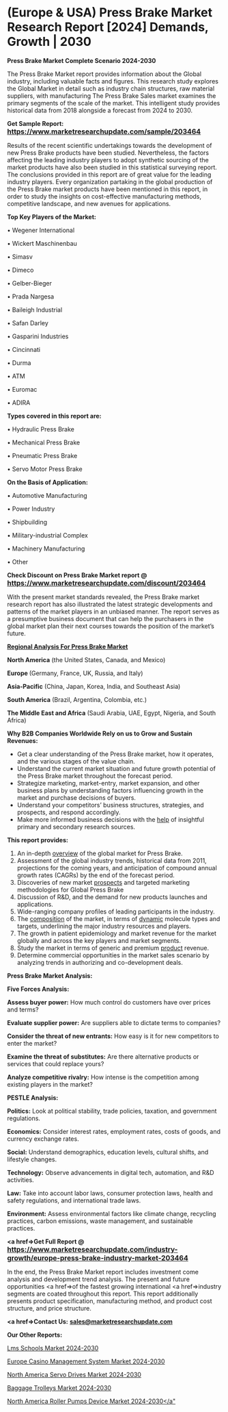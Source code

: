 # (Europe & USA) Press Brake Market Research Report [2024] Demands, Growth | 2030

<strong>Press Brake Market Complete Scenario 2024-2030</strong>

The Press Brake Market report provides information about the Global industry, including valuable facts and figures. This research study explores the Global Market in detail such as industry chain structures, raw material suppliers, with manufacturing The Press Brake Sales market examines the primary segments of the scale of the market. This intelligent study provides historical data from 2018 alongside a forecast from 2024 to 2030.

<strong>Get Sample Report: <a href=https://www.marketresearchupdate.com/sample/203464><font size=3 color=#0000ff>https://www.marketresearchupdate.com/sample/203464</font></a></strong>

Results of the recent scientific undertakings towards the development of new Press Brake products have been studied. Nevertheless, the factors affecting the leading industry players to adopt synthetic sourcing of the market products have also been studied in this statistical surveying report. The conclusions provided in this report are of great value for the leading industry players. Every organization partaking in the global production of the Press Brake market products have been mentioned in this report, in order to study the insights on cost-effective manufacturing methods, competitive landscape, and new avenues for applications.

<strong>Top Key Players of the Market:</strong>

• Wegener International

• Wickert Maschinenbau

• Simasv

• Dimeco

• Gelber-Bieger

• Prada Nargesa

• Baileigh Industrial

• Safan Darley

• Gasparini Industries

• Cincinnati

• Durma

• ATM

• Euromac

• ADIRA

<strong>Types covered in this report are: </strong>

• Hydraulic Press Brake

• Mechanical Press Brake

• Pneumatic Press Brake

• Servo Motor Press Brake

<strong>On the Basis of Application:</strong>

• Automotive Manufacturing

• Power Industry

• Shipbuilding

• Military-industrial Complex

• Machinery Manufacturing

• Other

<strong>Check Discount on Press Brake Market report @ <a href=https://www.marketresearchupdate.com/discount/203464><font size=3 color=#0000ff>https://www.marketresearchupdate.com/discount/203464</font></a></strong>

With the present market standards revealed, the Press Brake market research report has also illustrated the latest strategic developments and patterns of the market players in an unbiased manner. The report serves as a presumptive business document that can help the purchasers in the global market plan their next courses towards the position of the market’s future.

<strong><u><b>Regional Analysis For Press Brake Market</b></u></strong>

<strong><b>North America</b></strong> (the United States, Canada, and Mexico)

<strong><b>Europe </b></strong>(Germany, France, UK, Russia, and Italy)

<strong><b>Asia-Pacific</b></strong> (China, Japan, Korea, India, and Southeast Asia)

<strong><b>South America</b></strong> (Brazil, Argentina, Colombia, etc.)

<strong><b>The Middle East and Africa</b></strong> (Saudi Arabia, UAE, Egypt, Nigeria, and South Africa)

<strong>Why B2B Companies Worldwide Rely on us to Grow and Sustain Revenues:</strong>
<ul>
  <li>Get a clear understanding of the Press Brake market, how it operates, and the various stages of the value chain.</li>
  <li>Understand the current market situation and future growth potential of the Press Brake market throughout the forecast period.</li>
  <li>Strategize marketing, market-entry, market expansion, and other business plans by understanding factors influencing growth in the market and purchase decisions of buyers.</li>
  <li>Understand your competitors’ business structures, strategies, and prospects, and respond accordingly.</li>
  <li>Make more informed business decisions with the <a href=ASDF991299>help</a> of insightful primary and secondary research sources.</li>
</ul>
<strong>This report provides:</strong>
<ol>
  <li>An in-depth <a href=>overview</a> of the global market for Press Brake.</li>
  <li>Assessment of the global industry trends, historical data from 2011, projections for the coming years, and anticipation of compound annual growth rates (CAGRs) by the end of the forecast period.</li>
  <li>Discoveries of new market <a href=>prospects</a> and targeted marketing methodologies for Global Press Brake</li>
  <li>Discussion of R&amp;D, and the demand for new products launches and applications.</li>
  <li>Wide-ranging company profiles of leading participants in the industry.</li>
  <li>The <a href=ASDF881288>composition</a> of the market, in terms of <a href=>dynamic</a> molecule types and targets, underlining the major industry resources and players.</li>
  <li>The growth in patient epidemiology and market revenue for the market globally and across the key players and market segments.</li>
  <li>Study the market in terms of generic and premium <a href=>product</a> revenue.</li>
  <li>Determine commercial opportunities in the market sales scenario by analyzing trends in authorizing and co-development deals.</li>
</ol>

<strong>Press Brake Market Analysis:</strong>

<strong>Five Forces Analysis:</strong>

<strong>Assess buyer power:</strong> How much control do customers have over prices and terms?

<strong>Evaluate supplier power:</strong> Are suppliers able to dictate terms to companies?

<strong>Consider the threat of new entrants:</strong> How easy is it for new competitors to enter the market?

<strong>Examine the threat of substitutes:</strong> Are there alternative products or services that could replace yours?

<strong>Analyze competitive rivalry:</strong> How intense is the competition among existing players in the market?

<strong>PESTLE Analysis:</strong>

<strong>Politics:</strong> Look at political stability, trade policies, taxation, and government regulations.

<strong>Economics:</strong> Consider interest rates, employment rates, costs of goods, and currency exchange rates.

<strong>Social:</strong> Understand demographics, education levels, cultural shifts, and lifestyle changes.

<strong>Technology:</strong> Observe advancements in digital tech, automation, and R&D activities.

<strong>Law:</strong> Take into account labor laws, consumer protection laws, health and safety regulations, and international trade laws.

<strong>Environment:</strong> Assess environmental factors like climate change, recycling practices, carbon emissions, waste management, and sustainable practices.

<strong><a href=>Get Full Report</a> @ <a href=https://www.marketresearchupdate.com/industry-growth/europe-press-brake-industry-market-203464><font size=3 color=#0000ff>https://www.marketresearchupdate.com/industry-growth/europe-press-brake-industry-market-203464</font></a></strong>

In the end, the Press Brake Market report includes investment come analysis and development trend analysis. The present and future opportunities <a href=>of</a> the fastest growing international <a href=>industry</a> segments are coated throughout this report. This report additionally presents product specification, manufacturing method, and product cost structure, and price structure.

<strong><a href=><strong>Contact Us:</strong></a></strong>
<strong>sales@marketresearchupdate.com</strong>

<strong>Our Other Reports:</strong>

<a href=https://www.linkedin.com/pulse/lms-schools-market-demand-future-scope-top-key>Lms Schools Market 2024-2030</a>

<a href=https://www.linkedin.com/pulse/europe-casino-management-system-market-size-growth>Europe Casino Management System Market 2024-2030</a>

<a href=https://www.linkedin.com/pulse/north-america-servo-drives-market-size-growth>North America Servo Drives Market 2024-2030</a>

<a href=https://www.linkedin.com/pulse/baggage-trolleys-market-size-growth-set-surge-njryf/>Baggage Trolleys Market 2024-2030</a>

<a href=https://www.linkedin.com/pulse/north-america-roller-pumps-device-market-2023-gaisf/>North America Roller Pumps Device Market 2024-2030</a"
